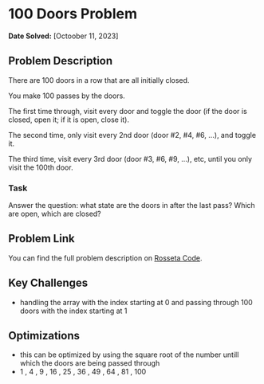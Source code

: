 # 100 Doors Problem

**Date Solved:** [Octoober 11, 2023]

## Problem Description

There are 100 doors in a row that are all initially closed.

You make 100 passes by the doors.

The first time through, visit every door and toggle the door (if the door is closed, open it; if it is open, close it).

The second time, only visit every 2nd door (door #2, #4, #6, ...), and toggle it.

The third time, visit every 3rd door (door #3, #6, #9, ...), etc, until you only visit the 100th door.

### Task

Answer the question: what state are the doors in after the last pass? Which are open, which are closed?

## Problem Link

You can find the full problem description on [Rosseta Code](https://www.rosettacode.org/wiki/100_doors).

## Key Challenges

- handling the array with the index starting at 0 and passing through 100 doors with the index starting at 1

## Optimizations

- this can be optimized by using the square root of the number untill which the doors are being passed through
- 1 , 4 , 9 , 16 , 25 , 36 , 49 , 64 , 81 , 100
